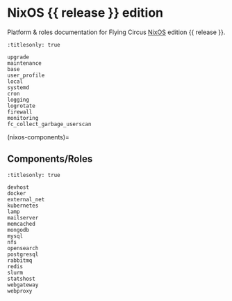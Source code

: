 # NixOS {{ release }} edition

Platform & roles documentation for Flying Circus [NixOS] edition
{{ release }}.

```{toctree}
:titlesonly: true

upgrade
maintenance
base
user_profile
local
systemd
cron
logging
logrotate
firewall
monitoring
fc_collect_garbage_userscan
```

(nixos-components)=

## Components/Roles

```{toctree}
:titlesonly: true

devhost
docker
external_net
kubernetes
lamp
mailserver
memcached
mongodb
mysql
nfs
opensearch
postgresql
rabbitmq
redis
slurm
statshost
webgateway
webproxy
```

[nixos]: https://nixos.org
